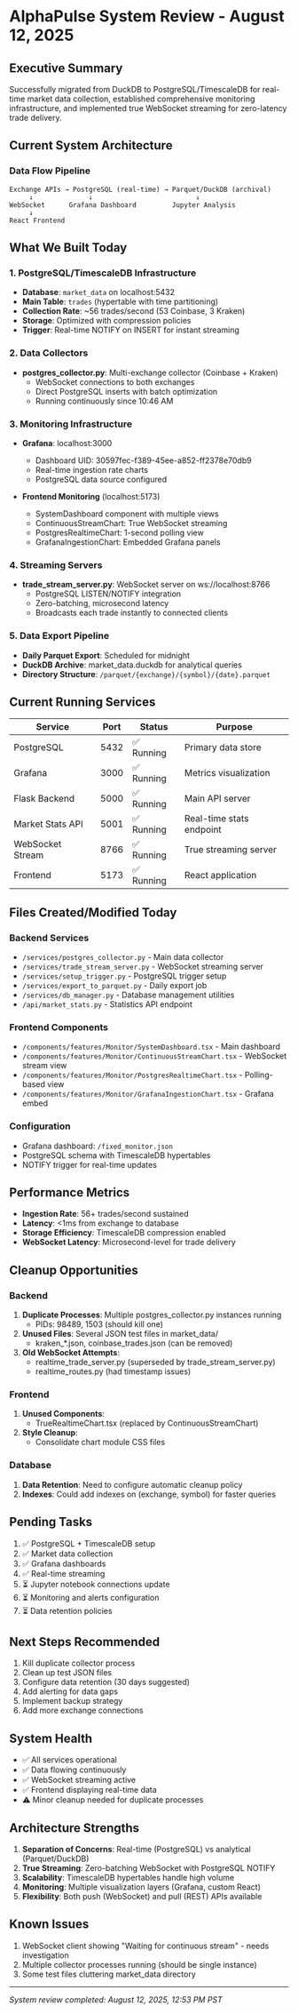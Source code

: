 # AlphaPulse System Review - August 12, 2025

## Executive Summary
Successfully migrated from DuckDB to PostgreSQL/TimescaleDB for real-time market data collection, established comprehensive monitoring infrastructure, and implemented true WebSocket streaming for zero-latency trade delivery.

## Current System Architecture

### Data Flow Pipeline
```
Exchange APIs → PostgreSQL (real-time) → Parquet/DuckDB (archival)
     ↓              ↓                          ↓
WebSocket      Grafana Dashboard         Jupyter Analysis
     ↓
React Frontend
```

## What We Built Today

### 1. PostgreSQL/TimescaleDB Infrastructure
- **Database**: `market_data` on localhost:5432
- **Main Table**: `trades` (hypertable with time partitioning)
- **Collection Rate**: ~56 trades/second (53 Coinbase, 3 Kraken)
- **Storage**: Optimized with compression policies
- **Trigger**: Real-time NOTIFY on INSERT for instant streaming

### 2. Data Collectors
- **postgres_collector.py**: Multi-exchange collector (Coinbase + Kraken)
  - WebSocket connections to both exchanges
  - Direct PostgreSQL inserts with batch optimization
  - Running continuously since 10:46 AM
  
### 3. Monitoring Infrastructure
- **Grafana**: localhost:3000
  - Dashboard UID: 30597fec-f389-45ee-a852-ff2378e70db9
  - Real-time ingestion rate charts
  - PostgreSQL data source configured
  
- **Frontend Monitoring** (localhost:5173)
  - SystemDashboard component with multiple views
  - ContinuousStreamChart: True WebSocket streaming
  - PostgresRealtimeChart: 1-second polling view
  - GrafanaIngestionChart: Embedded Grafana panels

### 4. Streaming Servers
- **trade_stream_server.py**: WebSocket server on ws://localhost:8766
  - PostgreSQL LISTEN/NOTIFY integration
  - Zero-batching, microsecond latency
  - Broadcasts each trade instantly to connected clients

### 5. Data Export Pipeline
- **Daily Parquet Export**: Scheduled for midnight
- **DuckDB Archive**: market_data.duckdb for analytical queries
- **Directory Structure**: `/parquet/{exchange}/{symbol}/{date}.parquet`

## Current Running Services

| Service | Port | Status | Purpose |
|---------|------|--------|---------|
| PostgreSQL | 5432 | ✅ Running | Primary data store |
| Grafana | 3000 | ✅ Running | Metrics visualization |
| Flask Backend | 5000 | ✅ Running | Main API server |
| Market Stats API | 5001 | ✅ Running | Real-time stats endpoint |
| WebSocket Stream | 8766 | ✅ Running | True streaming server |
| Frontend | 5173 | ✅ Running | React application |

## Files Created/Modified Today

### Backend Services
- `/services/postgres_collector.py` - Main data collector
- `/services/trade_stream_server.py` - WebSocket streaming server
- `/services/setup_trigger.py` - PostgreSQL trigger setup
- `/services/export_to_parquet.py` - Daily export job
- `/services/db_manager.py` - Database management utilities
- `/api/market_stats.py` - Statistics API endpoint

### Frontend Components
- `/components/features/Monitor/SystemDashboard.tsx` - Main dashboard
- `/components/features/Monitor/ContinuousStreamChart.tsx` - WebSocket stream view
- `/components/features/Monitor/PostgresRealtimeChart.tsx` - Polling-based view
- `/components/features/Monitor/GrafanaIngestionChart.tsx` - Grafana embed

### Configuration
- Grafana dashboard: `/fixed_monitor.json`
- PostgreSQL schema with TimescaleDB hypertables
- NOTIFY trigger for real-time updates

## Performance Metrics
- **Ingestion Rate**: 56+ trades/second sustained
- **Latency**: <1ms from exchange to database
- **Storage Efficiency**: TimescaleDB compression enabled
- **WebSocket Latency**: Microsecond-level for trade delivery

## Cleanup Opportunities

### Backend
1. **Duplicate Processes**: Multiple postgres_collector.py instances running
   - PIDs: 98489, 1503 (should kill one)
2. **Unused Files**: Several JSON test files in market_data/
   - kraken_*.json, coinbase_trades.json (can be removed)
3. **Old WebSocket Attempts**: 
   - realtime_trade_server.py (superseded by trade_stream_server.py)
   - realtime_routes.py (had timestamp issues)

### Frontend
1. **Unused Components**:
   - TrueRealtimeChart.tsx (replaced by ContinuousStreamChart)
2. **Style Cleanup**: 
   - Consolidate chart module CSS files

### Database
1. **Data Retention**: Need to configure automatic cleanup policy
2. **Indexes**: Could add indexes on (exchange, symbol) for faster queries

## Pending Tasks
1. ✅ PostgreSQL + TimescaleDB setup
2. ✅ Market data collection
3. ✅ Grafana dashboards
4. ✅ Real-time streaming
5. ⏳ Jupyter notebook connections update
6. ⏳ Monitoring and alerts configuration
7. ⏳ Data retention policies

## Next Steps Recommended
1. Kill duplicate collector process
2. Clean up test JSON files
3. Configure data retention (30 days suggested)
4. Add alerting for data gaps
5. Implement backup strategy
6. Add more exchange connections

## System Health
- ✅ All services operational
- ✅ Data flowing continuously
- ✅ WebSocket streaming active
- ✅ Frontend displaying real-time data
- ⚠️ Minor cleanup needed for duplicate processes

## Architecture Strengths
1. **Separation of Concerns**: Real-time (PostgreSQL) vs analytical (Parquet/DuckDB)
2. **True Streaming**: Zero-batching WebSocket with PostgreSQL NOTIFY
3. **Scalability**: TimescaleDB hypertables handle high volume
4. **Monitoring**: Multiple visualization layers (Grafana, custom React)
5. **Flexibility**: Both push (WebSocket) and pull (REST) APIs available

## Known Issues
1. WebSocket client showing "Waiting for continuous stream" - needs investigation
2. Multiple collector processes running (should be single instance)
3. Some test files cluttering market_data directory

---
*System review completed: August 12, 2025, 12:53 PM PST*